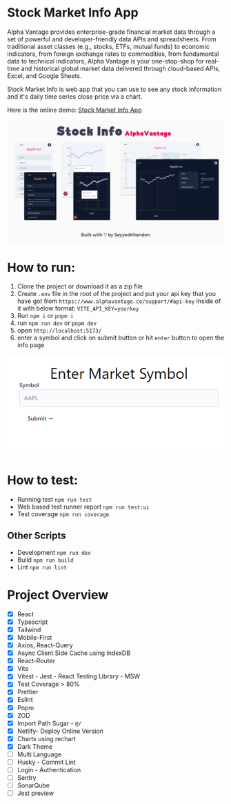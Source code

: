 # Stock Market Info App

Alpha Vantage provides enterprise-grade financial market data through a set of powerful and developer-friendly data APIs and spreadsheets. From traditional asset classes (e.g., stocks, ETFs, mutual funds) to economic indicators, from foreign exchange rates to commodities, from fundamental data to technical indicators, Alpha Vantage is your one-stop-shop for real-time and historical global market data delivered through cloud-based APIs, Excel, and Google Sheets.

Stock Market Info is web app that you can use to see any stock information and it's daily time series close price via a chart.

Here is the online demo: [Stock Market Info App](https://alpha-vantage-stock-info.netlify.app/)

<a href="https://alpha-vantage-stock-info.netlify.app/" target="_blank">
<img src="/public/app-screen2.png"/>
</a>

# How to run:

1. Clone the project or download it as a zip file
2. Create `.env` file in the root of the project and put your api key that you have got from `https://www.alphavantage.co/support/#api-key` inside of it with below format: `VITE_API_KEY=yourkey`
3. Run `npm i` or `pnpm i`
4. run `npm run dev` or `pnpm dev`
5. open `http://localhost:5173/`
6. enter a symbol and click on submit button or hit `enter` button to open the info page

<img src="/public/form.png"/>

# How to test:

- Running test `npm run test`
- Web based test runner report `npm run test:ui`
- Test coverage `npm run coverage`

## Other Scripts

- Development `npm run dev`
- Build `npm run build`
- Lint `npm run lint`

# Project Overview

- [x] React
- [x] Typescript
- [x] Tailwind
- [x] Mobile-First
- [x] Axios, React-Query
- [x] Async Client Side Cache using IndexDB
- [x] React-Router
- [x] Vite
- [x] Vitest - Jest - React Testing Library - MSW
- [x] Test Coverage > 80%
- [x] Prettier
- [x] Eslint
- [x] Pnpm
- [x] ZOD
- [x] Import Path Sugar - `@/`
- [x] Netlify- Deploy Online Version
- [x] Charts using rechart
- [x] Dark Theme
- [ ] Multi Language
- [ ] Husky - Commit Lint
- [ ] Login - Authentication
- [ ] Sentry
- [ ] SonarQube
- [ ] Jest preview
